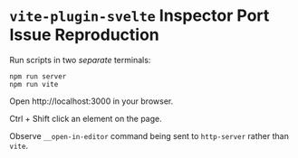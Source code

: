 # `vite-plugin-svelte` Inspector Port Issue Reproduction

Run scripts in two *separate* terminals:

```shell
npm run server
npm run vite
```

Open http://localhost:3000 in your browser.

Ctrl + Shift click an element on the page.

Observe `__open-in-editor` command being sent to `http-server` rather than `vite`.
